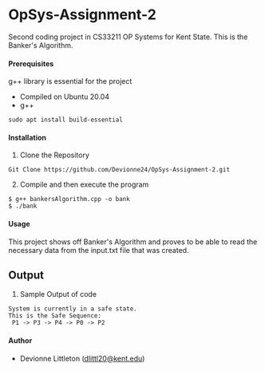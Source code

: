 # OpSys-Assignment-2
Second coding project in CS33211 OP Systems for Kent State. This is the Banker's Algorithm.

#### Prerequisites 
g++ library is essential for the project
  - Compiled on Ubuntu 20.04
  - g++


```
sudo apt install build-essential
```

#### Installation
1. Clone the Repository
```
Git Clone https://github.com/Devionne24/OpSys-Assignment-2.git
```
2. Compile and then execute the program
```
$ g++ bankersAlgorithm.cpp -o bank
$ ./bank
```

#### Usage
This project shows off Banker's Algorithm and proves to be able to read the necessary data from the input.txt file that was created. 

## Output
1. Sample Output of code
```
System is currently in a safe state.
This is the Safe Sequence:
 P1 -> P3 -> P4 -> P0 -> P2
```

#### Author 
  - Devionne Littleton (dlittl20@kent.edu)

